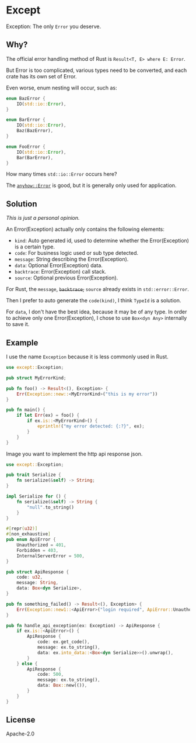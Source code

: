 # Except

Exception: The only `Error` you deserve.

## Why?

The official error handling method of Rust is `Result<T, E> where E: Error`.

But Error is too complicated, various types need to be converted, and each crate has its own set of Error.

Even worse, enum nesting will occur, such as:

```rust
enum BazError {
    IO(std::io::Error),
}

enum BarError {
    IO(std::io::Error),
    Baz(BazError),
}

enum FooError {
    IO(std::io::Error),
    Bar(BarError),
}
```

How many times `std::io::Error` occurs here?

The [`anyhow::Error`](https://crates.io/crates/anyhow) is good, but it is generally only used for 
application.

## Solution

*This is just a personal opinion.*

An Error(Exception) actually only contains the following elements:

- `kind`: Auto generated id, used to determine whether the Error(Exception) is a certain type.
- `code`: For business logic used or sub type detected.
- `message`: String describing the Error(Exception).
- `data`: Optional Error(Exception) data.
- `backtrace`: Error(Exception) call stack.
- `source`: Optional previous Error(Exception).

For Rust, the `message`, ~~`backtrace`,~~ `source` already exists in `std::error::Error`.

Then I prefer to auto generate the `code(kind)`, I think `TypeId` is a solution.

For `data`, I don't have the best idea, because it may be of any type. In order to achieve
only one Error(Exception), I chose to use `Box<dyn Any>` internally to save it.

## Example

I use the name `Exception` because it is less commonly used in Rust.

```rust
use except::Exception;

pub struct MyErrorKind;

pub fn foo() -> Result<(), Exception> {
    Err(Exception::new::<MyErrorKind>("this is my error"))
}

pub fn main() {
    if let Err(ex) = foo() {
        if ex.is::<MyErrorKind>() {
            eprintln!("my error detected: {:?}", ex);
        }
    }
}
```

Image you want to implement the http api response json.

```rust
use except::Exception;

pub trait Serialize {
    fn serialize(&self) -> String;
}

impl Serialize for () {
    fn serialize(&self) -> String {
        "null".to_string()
    }
}

#[repr(u32)]
#[non_exhaustive]
pub enum ApiError {
    Unauthorized = 401,
    Forbidden = 403,
    InternalServerError = 500,
}

pub struct ApiResponse {
    code: u32,
    message: String,
    data: Box<dyn Serialize>,
}

pub fn something_failed() -> Result<(), Exception> {
    Err(Exception::new1::<ApiError>("login required", ApiError::Unauthorized as u32))
}

pub fn handle_api_exception(ex: Exception) -> ApiResponse {
    if ex.is::<ApiError>() {
        ApiResponse {
            code: ex.get_code(),
            message: ex.to_string(),
            data: ex.into_data::<Box<dyn Serialize>>().unwrap(),
        }
    } else {
        ApiResponse {
            code: 500,
            message: ex.to_string(),
            data: Box::new(()),
        }
    }
}
```

## License

Apache-2.0
